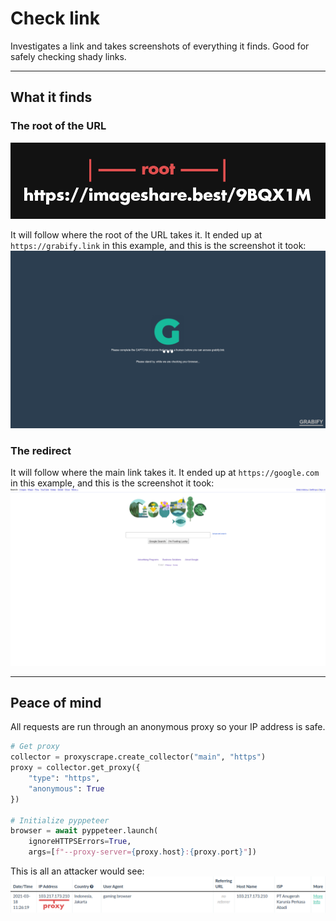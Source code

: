 # Check link
Investigates a link and takes screenshots of everything it finds. Good for
safely checking shady links.

---

## What it finds

### The root of the URL
![root example](images/root_example.png)

It will follow where the root of the URL takes it. It ended up at
`https://grabify.link` in this example, and this is the screenshot it took:
![root destination](images/root_destination.png)

### The redirect
It will follow where the main link takes it. It ended up at
`https://google.com` in this example, and this is the screenshot it took:
![redirect destination](images/redirect_destination.png)

---

## Peace of mind
All requests are run through an anonymous proxy so your IP address is safe.

```python
# Get proxy
collector = proxyscrape.create_collector("main", "https")
proxy = collector.get_proxy({
    "type": "https",
    "anonymous": True
})

# Initialize pyppeteer
browser = await pyppeteer.launch(
    ignoreHTTPSErrors=True,
    args=[f"--proxy-server={proxy.host}:{proxy.port}"])
```

This is all an attacker would see:
![ip grab example](images/ip_grab_example.png)
